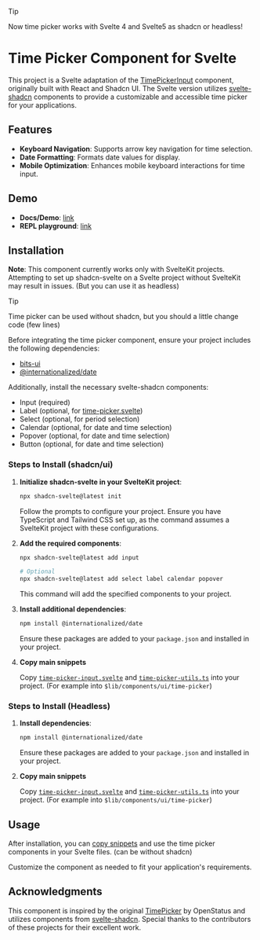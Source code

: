 > [!TIP] 
> Now time picker works with Svelte 4 and Svelte5 as shadcn or headless!

# Time Picker Component for Svelte

This project is a Svelte adaptation of the [TimePickerInput](https://time.openstatus.dev/) component, originally built with React and Shadcn UI. The Svelte version utilizes [svelte-shadcn](https://next.shadcn-svelte.com/docs/installation/sveltekit) components to provide a customizable and accessible time picker for your applications.

## Features

- **Keyboard Navigation**: Supports arrow key navigation for time selection.
- **Date Formatting**: Formats date values for display.
- **Mobile Optimization**: Enhances mobile keyboard interactions for time input.

## Demo
- **Docs/Demo**: [link](https://time-picker.nouro.app/)
- **REPL playground**: [link](https://www.sveltelab.dev/zjcmgpaa2tzlylx)

## Installation

**Note**: This component currently works only with SvelteKit projects. Attempting to set up shadcn-svelte on a Svelte project without SvelteKit may result in issues. (But you can use it as headless)

> [!TIP]  
> Time picker can be used without shadcn, but you should a little change code (few lines)

Before integrating the time picker component, ensure your project includes the following dependencies:

- [bits-ui](https://www.npmjs.com/package/bits-ui)
- [@internationalized/date](https://www.npmjs.com/package/@internationalized/date)

Additionally, install the necessary svelte-shadcn components:

- Input (required)
- Label (optional, for [time-picker.svelte](./src/lib/snippets/time-picker.svelte))
- Select (optional, for period selection)
- Calendar (optional, for date and time selection)
- Popover (optional, for date and time selection)
- Button (optional, for date and time selection)

### Steps to Install (shadcn/ui)

1. **Initialize shadcn-svelte in your SvelteKit project**:

   ```bash
   npx shadcn-svelte@latest init
   ```

   Follow the prompts to configure your project. Ensure you have TypeScript and Tailwind CSS set up, as the command assumes a SvelteKit project with these configurations.

2. **Add the required components**:

   ```bash
   npx shadcn-svelte@latest add input

   # Optional
   npx shadcn-svelte@latest add select label calendar popover
   ```

   This command will add the specified components to your project.

3. **Install additional dependencies**:

   ```bash
   npm install @internationalized/date
   ```

   Ensure these packages are added to your `package.json` and installed in your project.

4. **Copy main snippets**
   
   Copy [`time-picker-input.svelte`](./src/lib/snippets/shadcn-svelte-runes/time-picker-input.svelte) and [`time-picker-utils.ts`](./src/lib/snippets/shadcn-svelte-runes/time-picker-utils.ts) into your project. (For example into `$lib/components/ui/time-picker`)

### Steps to Install (Headless)

1. **Install dependencies**:

   ```bash
   npm install @internationalized/date
   ```

   Ensure these packages are added to your `package.json` and installed in your project.

2. **Copy main snippets**
   
   Copy [`time-picker-input.svelte`](./src/lib/snippets/svelte-runes/time-picker-input.svelte) and [`time-picker-utils.ts`](./src/lib/snippets/svelte-runes/time-picker-utils.ts) into your project. (For example into `$lib/components/ui/time-picker`)

## Usage

After installation, you can [copy snippets](./src/lib/snippets/) and use the time picker components in your Svelte files. (can be without shadcn)

Customize the component as needed to fit your application's requirements.

## Acknowledgments

This component is inspired by the original [TimePicker](https://time.openstatus.dev/) by OpenStatus and utilizes components from [svelte-shadcn](https://next.shadcn-svelte.com/docs/installation/sveltekit). 
Special thanks to the contributors of these projects for their excellent work. 
